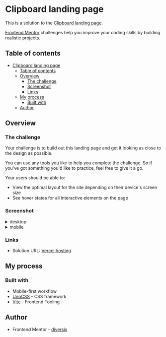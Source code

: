 # Clipboard landing page

This is a solution to the [Clipboard landing page](https://www.frontendmentor.io/challenges/clipboard-landing-page-5cc9bccd6c4c91111378ecb9). 

[Frontend Mentor](https://www.frontendmentor.io) challenges help you improve your coding skills by building realistic projects.

## Table of contents

- [Clipboard landing page](#clipboard-landing-page)
  - [Table of contents](#table-of-contents)
  - [Overview](#overview)
    - [The challenge](#the-challenge)
    - [Screenshot](#screenshot)
    - [Links](#links)
  - [My process](#my-process)
    - [Built with](#built-with)
  - [Author](#author)

## Overview

### The challenge

Your challenge is to build out this landing page and get it looking as close to the design as possible.

You can use any tools you like to help you complete the challenge. So if you've got something you'd like to practice, feel free to give it a go.

Your users should be able to: 

- View the optimal layout for the site depending on their device's screen size
- See hover states for all interactive elements on the page

### Screenshot

<details><summary>desktop</summary> 

![(width=1200px)](./images/screenshot/desktop.png) 
</details>
<details><summary>mobile</summary>

![(width=375px)](./images/screenshot/mobile.png)
</details>





### Links

- Solution URL: [Vercel hosting](https://clipboard-landing-mu.vercel.app/)

## My process

### Built with

- Mobile-first workflow
- [UnoCSS](https://github.com/unocss/unocss) - CSS framework
- [Vite](https://vitejs.dev/) - Frontend Tooling


## Author

- Frontend Mentor - [diversis](https://www.frontendmentor.io/profile/diversis)

